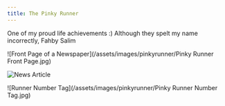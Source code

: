 ```yaml
---
title: The Pinky Runner
---
```


One of my proud life achievements :)
Although they spelt my name incorrectly, Fahby Salim

![Front Page of a Newspaper](/assets/images/pinkyrunner/Pinky Runner Front Page.jpg)

![News Article](/assets/images/pinkyrunner/article.png)

![Runner Number Tag](/assets/images/pinkyrunner/Pinky Runner Number Tag.jpg)
